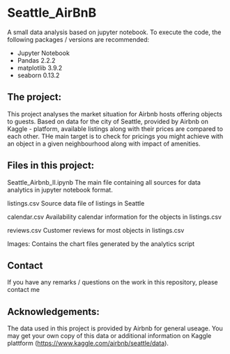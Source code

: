 # Seattle_AirBnB

A small data analysis based on jupyter notebook. To execute the code, the following packages / versions are recommended:

- Jupyter Notebook
- Pandas 2.2.2
- matplotlib 3.9.2
- seaborn 0.13.2

## <b>The project:</b><br>
This project analyses the market situation for Airbnb hosts offering objects to guests. Based on data for the city of Seattle, provided by Airbnb on Kaggle - platform, available listings along with their prices are compared to each other. THe main target is to check for pricings you might achieve with an object in a given neighbourhood along with impact of amenities.


## <b>Files in this project:</b><br>
Seattle_Airbnb_II.ipynb
The main file containing all sources for data analytics in jupyter notebook format.

listings.csv
Source data file of listings in Seattle

calendar.csv
Availability calendar information for the objects in listings.csv

reviews.csv
Customer reviews for most objects in listings.csv

Images:
Contains the chart files generated by the analytics script

## <b>Contact</b><br>
If you have any remarks / questions on the work in this repository, please contact me

## <b>Acknowledgements:</b><br>
The data used in this project is provided by Airbnb for general useage. You may get your own copy of this data or additional information on Kaggle plattform (https://www.kaggle.com/airbnb/seattle/data).
